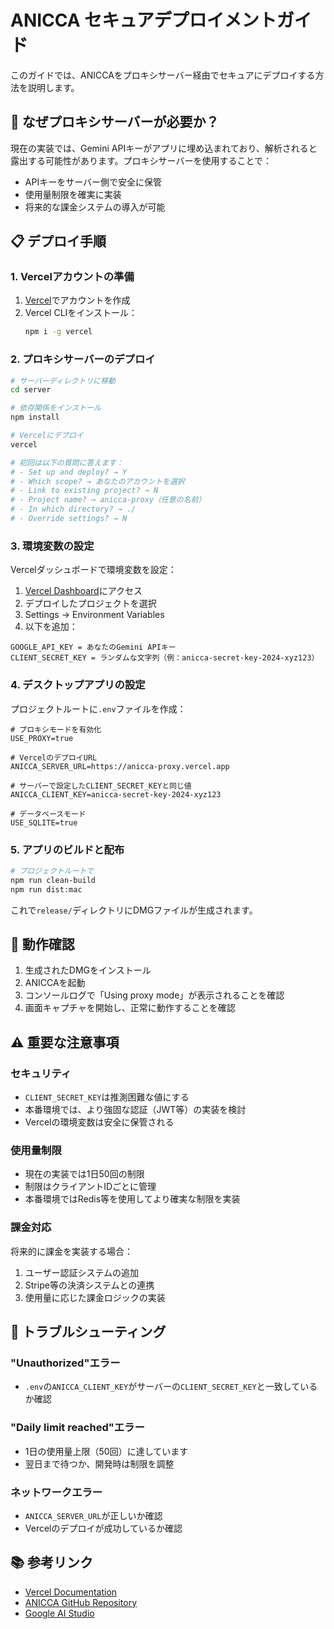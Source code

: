 # ANICCA セキュアデプロイメントガイド

このガイドでは、ANICCAをプロキシサーバー経由でセキュアにデプロイする方法を説明します。

## 🔐 なぜプロキシサーバーが必要か？

現在の実装では、Gemini APIキーがアプリに埋め込まれており、解析されると露出する可能性があります。プロキシサーバーを使用することで：

- APIキーをサーバー側で安全に保管
- 使用量制限を確実に実装
- 将来的な課金システムの導入が可能

## 📋 デプロイ手順

### 1. Vercelアカウントの準備

1. [Vercel](https://vercel.com)でアカウントを作成
2. Vercel CLIをインストール：
   ```bash
   npm i -g vercel
   ```

### 2. プロキシサーバーのデプロイ

```bash
# サーバーディレクトリに移動
cd server

# 依存関係をインストール
npm install

# Vercelにデプロイ
vercel

# 初回は以下の質問に答えます：
# - Set up and deploy? → Y
# - Which scope? → あなたのアカウントを選択
# - Link to existing project? → N
# - Project name? → anicca-proxy（任意の名前）
# - In which directory? → ./
# - Override settings? → N
```

### 3. 環境変数の設定

Vercelダッシュボードで環境変数を設定：

1. [Vercel Dashboard](https://vercel.com/dashboard)にアクセス
2. デプロイしたプロジェクトを選択
3. Settings → Environment Variables
4. 以下を追加：

```
GOOGLE_API_KEY = あなたのGemini APIキー
CLIENT_SECRET_KEY = ランダムな文字列（例：anicca-secret-key-2024-xyz123）
```

### 4. デスクトップアプリの設定

プロジェクトルートに`.env`ファイルを作成：

```env
# プロキシモードを有効化
USE_PROXY=true

# VercelのデプロイURL
ANICCA_SERVER_URL=https://anicca-proxy.vercel.app

# サーバーで設定したCLIENT_SECRET_KEYと同じ値
ANICCA_CLIENT_KEY=anicca-secret-key-2024-xyz123

# データベースモード
USE_SQLITE=true
```

### 5. アプリのビルドと配布

```bash
# プロジェクトルートで
npm run clean-build
npm run dist:mac
```

これで`release/`ディレクトリにDMGファイルが生成されます。

## 🚀 動作確認

1. 生成されたDMGをインストール
2. ANICCAを起動
3. コンソールログで「Using proxy mode」が表示されることを確認
4. 画面キャプチャを開始し、正常に動作することを確認

## ⚠️ 重要な注意事項

### セキュリティ
- `CLIENT_SECRET_KEY`は推測困難な値にする
- 本番環境では、より強固な認証（JWT等）の実装を検討
- Vercelの環境変数は安全に保管される

### 使用量制限
- 現在の実装では1日50回の制限
- 制限はクライアントIDごとに管理
- 本番環境ではRedis等を使用してより確実な制限を実装

### 課金対応
将来的に課金を実装する場合：
1. ユーザー認証システムの追加
2. Stripe等の決済システムとの連携
3. 使用量に応じた課金ロジックの実装

## 🔧 トラブルシューティング

### "Unauthorized"エラー
- `.env`の`ANICCA_CLIENT_KEY`がサーバーの`CLIENT_SECRET_KEY`と一致しているか確認

### "Daily limit reached"エラー
- 1日の使用量上限（50回）に達しています
- 翌日まで待つか、開発時は制限を調整

### ネットワークエラー
- `ANICCA_SERVER_URL`が正しいか確認
- Vercelのデプロイが成功しているか確認

## 📚 参考リンク

- [Vercel Documentation](https://vercel.com/docs)
- [ANICCA GitHub Repository](https://github.com/Daisuke134/anicca.ai)
- [Google AI Studio](https://aistudio.google.com/)